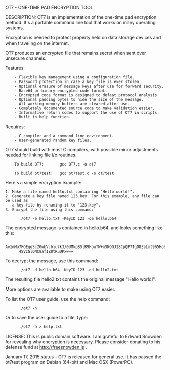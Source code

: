 OT7 - ONE-TIME PAD ENCRYPTION TOOL                        


DESCRIPTION: OT7 is an implementation of the one-time pad encryption method. 
It's a portable command line tool that works on many operating systems. 

Encryption is needed to protect property held on data storage devices and when 
traveling on the internet.

OT7 produces an encrypted file that remains secret when sent over unsecure 
channels.  

Features:

        - Flexible key management using a configuration file.
        - Password protection in case a key file is ever stolen.
        - Optional erasure of message keys after use for forward security.
        - Base64 or binary encrypted code format.
        - Encrypted code format is designed to defeat protocol analysis.
        - Optional padding bytes to hide the size of the message.
        - All working memory buffers are cleared after use.
        - Completely documented source code to make validation easier.
        - Informative return codes to support the use of OT7 in scripts.
        - Built in help function.

Requires:
        
        - C compiler and a command line environment.
        - User-generated random key files.

OT7 should build with most C compilers, with possible minor adjustments needed 
for linking file i/o routines.

        To build OT7:       gcc OT7.c -o ot7

        To build ot7test:   gcc ot7test.c -o ot7test


Here's a simple encryption example:

    1. Make a file named hello.txt containing "Hello world!".
    2. Generate a key file named 123.key. For this example, any file can be used as
       a key file by renaming it to "123.key".
    3. Encrypt the file using this command: 

          ./ot7 -e hello.txt -KeyID 123 -oe hello.b64

The encrypted message is contained in hello.b64, and looks something like this:

          Av1mMo7FOEgeSc20wbVcbju7k3/0UMkp8SlR9HbwTW+mSKOGJI8CpQP7TgO8ZaLmt965HoBuYaAW
          4SVzGlQNC8afIZ8tRuUPxw==

To decrypt the message, use this command:

          ./ot7 -d hello.b64 -KeyID 123 -od hello2.txt
     
The resulting file hello2.txt contains the original message "Hello world!".

More options are available to make using OT7 easier. 

To list the OT7 user guide, use the help command:

          ./ot7 -h
          
Or to save the user guide to a file, type:

          ./ot7 -h > help.txt

LICENSE: This is public domain software. I am grateful to Edward Snowden for
revealing why encryption is necessary. Please consider donating to his defense 
fund at http://freesnowden.is . 

January 17, 2015 status - OT7 is released for general use. It has passed the 
ot7test program on Debian (64-bit) and Mac OSX (PowerPC). 
 
